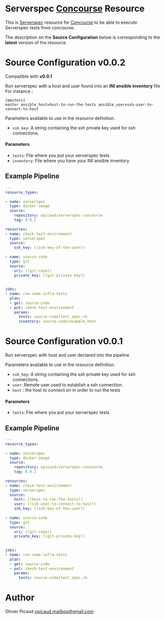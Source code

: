 # Serverspec [Concourse](http://concourse.ci) Resource

This is [Serverspec](https://serverspec.org/) resource for [Concourse](http://concourse.ci) to be able to execute Serverspec tests from concourse.

The description on the **Source Configuration** below is corresponding to the **latest** version of the resource.

# Source Configuration v0.0.2

Compatible with **v0.0.1**

Run serverspec with a host and user found into an **INI ansible inventory**  file
For instance : 

```
[masters]
master ansible_host=host-to-run-the-tests ansible_user=ssh-user-to-connect-to-host
```

Parameters available to use in the resource definition. 
* `ssh_key`: A string containing the ssh private key used for ssh connections.


#### Parameters

* `tests`: File where you put your serverspec tests
* `inventory`: File where you have your INI ansible inventory


## Example Pipeline

```yml
---
resource_types:  
  
- name: serverspec  
  type: docker-image  
  source:  
    repository: opicaud/serverspec-concourse
    tag: 0.0.2
    
resources:  
- name: check-test-environment  
  type: serverspec  
  source:  
    ssh_key: ((ssh-key-of-the-user))
  
- name: source-code  
  type: git  
  source:  
    uri: ((git-repo))  
    private_key: ((git-private-key))  
  
  
jobs:  
- name: run-some-infra-tests  
  plan:  
  - get: source-code  
  - put: check-test-environment  
    params:  
      tests: source-code/test_spec.rb
      inventory: source-code/example_host
```



# Source Configuration v0.0.1

Run serverspec with host and user declared into the pipeline

Parameters available to use in the resource definition. 
* `ssh_key`: A string containing the ssh private key used for ssh connections.
* `user`: Remote user used to establish a ssh connection.
* `host` : the host to connect on in order to run the tests

#### Parameters

* `tests`: File where you put your serverspec tests

## Example Pipeline

```yml
---
resource_types:  
  
- name: serverspec  
  type: docker-image  
  source:  
    repository: opicaud/serverspec-concourse 
    tag: 0.0.1
    
resources:  
- name: check-test-environment  
  type: serverspec  
  source:  
    host: ((host-to-run-the-tests))
    user: ((ssh-user-to-connect-to-host))  
    ssh_key: ((ssh-key-of-the-user))
  
- name: source-code  
  type: git  
  source:  
    uri: ((git-repo))  
    private_key: ((git-private-key))  
  
  
jobs:  
- name: run-some-infra-tests  
  plan:  
  - get: source-code  
  - put: check-test-environment  
    params:  
      tests: source-code/test_spec.rb
```



# Author

Olivier Picaud <opicaud.mailbox@gmail.com>